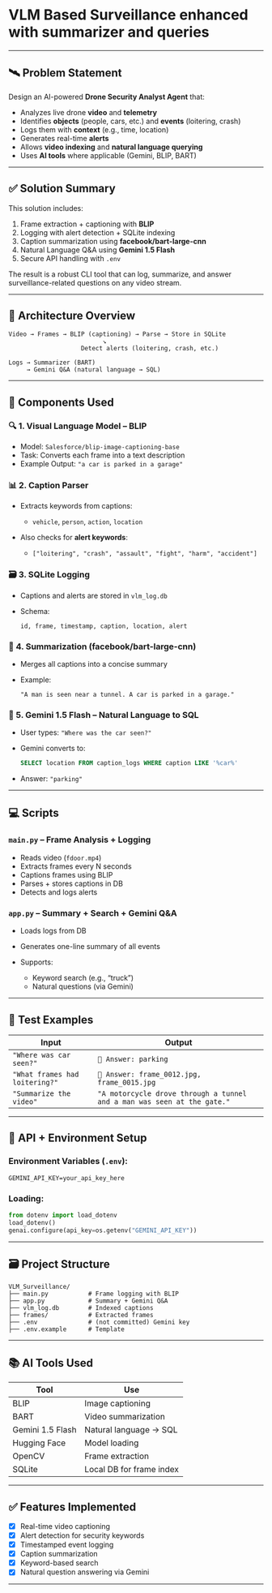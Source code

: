 

# VLM Based Surveillance enhanced with summarizer and queries

---

## 🛰️ **Problem Statement**

Design an AI-powered **Drone Security Analyst Agent** that:

* Analyzes live drone **video** and **telemetry**
* Identifies **objects** (people, cars, etc.) and **events** (loitering, crash)
* Logs them with **context** (e.g., time, location)
* Generates real-time **alerts**
* Allows **video indexing** and **natural language querying**
* Uses **AI tools** where applicable (Gemini, BLIP, BART)

---

## ✅ **Solution Summary**

This solution includes:

1. Frame extraction + captioning with **BLIP**
2. Logging with alert detection + SQLite indexing
3. Caption summarization using **facebook/bart-large-cnn**
4. Natural Language Q\&A using **Gemini 1.5 Flash**
5. Secure API handling with `.env`

The result is a robust CLI tool that can log, summarize, and answer surveillance-related questions on any video stream.

---

## 🧠 **Architecture Overview**

```
Video → Frames → BLIP (captioning) → Parse → Store in SQLite
                          ↘
                    Detect alerts (loitering, crash, etc.)

Logs → Summarizer (BART)
     → Gemini Q&A (natural language → SQL)
```

---

## 🧩 **Components Used**

### 🔍 1. Visual Language Model – BLIP

* Model: `Salesforce/blip-image-captioning-base`
* Task: Converts each frame into a text description
* Example Output:
  `"a car is parked in a garage"`

### 📊 2. Caption Parser

* Extracts keywords from captions:

  * `vehicle`, `person`, `action`, `location`
* Also checks for **alert keywords**:

  * `["loitering", "crash", "assault", "fight", "harm", "accident"]`

### 🗃️ 3. SQLite Logging

* Captions and alerts are stored in `vlm_log.db`
* Schema:

  ```
  id, frame, timestamp, caption, location, alert
  ```

### 🧠 4. Summarization (facebook/bart-large-cnn)

* Merges all captions into a concise summary
* Example:

  ```
  "A man is seen near a tunnel. A car is parked in a garage."
  ```

### 💬 5. Gemini 1.5 Flash – Natural Language to SQL

* User types: `"Where was the car seen?"`
* Gemini converts to:

  ```sql
  SELECT location FROM caption_logs WHERE caption LIKE '%car%'
  ```
* Answer: `"parking"`

---

## 💻 **Scripts**

### `main.py` – Frame Analysis + Logging

* Reads video (`fdoor.mp4`)
* Extracts frames every N seconds
* Captions frames using BLIP
* Parses + stores captions in DB
* Detects and logs alerts

### `app.py` – Summary + Search + Gemini Q\&A

* Loads logs from DB
* Generates one-line summary of all events
* Supports:

  * Keyword search (e.g., “truck”)
  * Natural questions (via Gemini)

---

## 🧪 **Test Examples**

| Input                          | Output                                                                  |
| ------------------------------ | ----------------------------------------------------------------------- |
| `"Where was car seen?"`        | `📍 Answer: parking`                                                    |
| `"What frames had loitering?"` | `📍 Answer: frame_0012.jpg, frame_0015.jpg`                             |
| `"Summarize the video"`        | `"A motorcycle drove through a tunnel and a man was seen at the gate."` |

---

## 🔐 **API + Environment Setup**

### Environment Variables (`.env`):

```
GEMINI_API_KEY=your_api_key_here
```

### Loading:

```python
from dotenv import load_dotenv
load_dotenv()
genai.configure(api_key=os.getenv("GEMINI_API_KEY"))
```

---

## 🗃️ **Project Structure**

```
VLM_Surveillance/
├── main.py           # Frame logging with BLIP
├── app.py            # Summary + Gemini Q&A
├── vlm_log.db        # Indexed captions
├── frames/           # Extracted frames
├── .env              # (not committed) Gemini key
├── .env.example      # Template
```

---

## 📚 **AI Tools Used**

| Tool             | Use                      |
| ---------------- | ------------------------ |
| BLIP             | Image captioning         |
| BART             | Video summarization      |
| Gemini 1.5 Flash | Natural language → SQL   |
| Hugging Face     | Model loading            |
| OpenCV           | Frame extraction         |
| SQLite           | Local DB for frame index |

---

## ✅ **Features Implemented**

* [x] Real-time video captioning
* [x] Alert detection for security keywords
* [x] Timestamped event logging
* [x] Caption summarization
* [x] Keyword-based search
* [x] Natural question answering via Gemini

---
